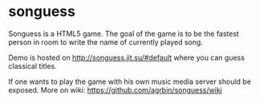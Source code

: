 songuess
========

Songuess is a HTML5 game. The goal of the game is to be the fastest
person in room to write the name of currently played song.

Demo is hosted on http://songuess.jit.su/#default where you can guess classical titles.

If one wants to play the game with his own music media server should be exposed.
More on wiki: https://github.com/agrbin/songuess/wiki
